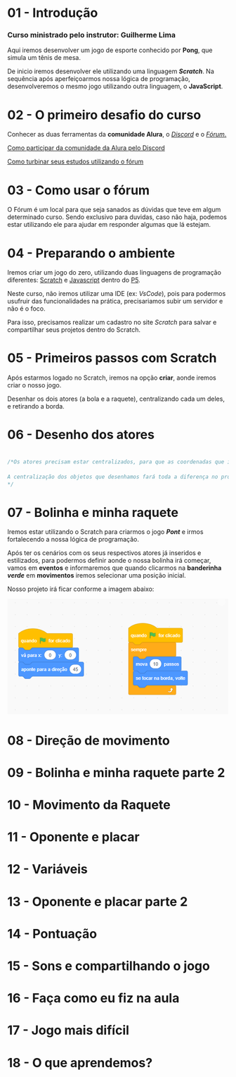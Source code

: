 # 01 - Introdução
### Curso ministrado pelo instrutor: **Guilherme Lima**

Aqui iremos desenvolver um jogo de esporte conhecido por **Pong**, que simula um tênis de mesa.

De inicio iremos desenvolver ele utilizando uma linguagem **_Scratch_**. Na sequência após aperfeiçoarmos nossa lógica de programação, desenvolveremos o mesmo jogo utilizando outra linguagem, o **JavaScript**.


# 02 - O primeiro desafio do curso

Conhecer as duas ferramentas da **comunidade Alura**, o [_Discord_](https://discord.com/invite/QeBdgAjXnn) e o [_Fórum_.](https://cursos.alura.com.br/extra/alura-mais/como-turbinar-seus-estudos-utilizando-o-forum-c1362)

[Como participar da comunidade da Alura pelo Discord](https://www.alura.com.br/artigos/como-participar-comunidade-alura-discord?utm_source=gnarus&utm_medium=timeline)

[Como turbinar seus estudos utilizando o fórum](https://cursos.alura.com.br/extra/alura-mais/como-turbinar-seus-estudos-utilizando-o-forum-c1362)

# 03 - Como usar o fórum 

O Fórum é um local para que seja sanados as dúvidas que teve em algum determinado curso. Sendo exclusivo para duvidas, caso não haja, podemos estar utilizando ele para ajudar em responder algumas que lá estejam.

# 04 - Preparando o ambiente

Iremos criar um jogo do zero, utilizando duas linguagens de programação diferentes: [Scratch](https://scratch.mit.edu/) e [Javascript](https://www.alura.com.br/apostila-html-css-javascript/38CA-eventos-com-javascript) dentro do [P5](https://editor.p5js.org/).

Neste curso, não iremos utilizar uma IDE (ex: _VsCode_), pois para podermos usufruir das funcionalidades na prática, precisariamos subir um servidor e não é o foco. 

Para isso, precisamos realizar um cadastro no site _Scratch_ para salvar e compartilhar seus projetos dentro do Scratch.

# 05 - Primeiros passos com Scratch

Após estarmos logado no Scratch, iremos na opção **criar**, aonde iremos criar o nosso jogo.

Desenhar os dois atores (a bola e a raquete), centralizando cada um deles, e retirando a borda.

# 06 - Desenho dos atores

``` javascript

/*Os atores precisam estar centralizados, para que as coordenadas que iremos utilizar na programação representem-nos verdadeiramente.

A centralização dos objetos que desenhamos fará toda a diferença no projeto devido ao sistema de coordenadas. Se o objeto não estiver centralizado irá acontecer alguns bugs, principalmente quando precisamos inverter a direção do ator.
*/

```
# 07 - Bolinha e minha raquete

Iremos estar utilizando o Scratch para criarmos o jogo _**Pont**_ e irmos fortalecendo a nossa lógica de programação. 

Após ter os cenários com os seus respectivos atores já inseridos e estilizados, para podermos definir aonde o nossa bolinha irá começar, vamos em **eventos** e informaremos que quando clicarmos na **banderinha _verde_** em **movimentos** iremos selecionar uma posição inicial.

Nosso projeto irá ficar conforme a imagem abaixo: 

![Movimento Bolinha](./img/01-movimentos-bolinha.png)


# 08 - Direção de movimento

# 09 - Bolinha e minha raquete parte 2

# 10 - Movimento da Raquete

# 11 - Oponente e placar

# 12 - Variáveis

# 13 - Oponente e placar parte 2

# 14 - Pontuação

# 15 - Sons e compartilhando o jogo

# 16 - Faça como eu fiz na aula

# 17 - Jogo mais difícil

# 18 - O que aprendemos?